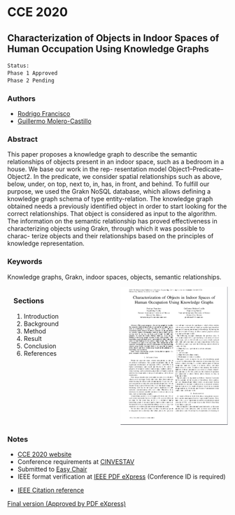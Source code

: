 # CCE 2020

<!--Paper ID: 45-->

## Characterization of Objects in Indoor Spaces of Human Occupation Using Knowledge Graphs

```sh
Status:
Phase 1 Approved
Phase 2 Pending
```

### Authors

- [Rodrigo Francisco](holmesrodrigo@comunidad.unam.mx)
- [Guillermo Molero-Castillo](gmoleroca@fi-b.unam.mx)

### Abstract

This paper proposes a knowledge graph to describe
the semantic relationships of objects present in an indoor space,
such as a bedroom in a house. We base our work in the rep-
resentation model Object1–Predicate–Object2. In the predicate,
we consider spatial relationships such as above, below, under,
on top, next to, in, has, in front, and behind. To fulfill our
purpose, we used the Grakn NoSQL database, which allows
defining a knowledge graph schema of type entity-relation. The
knowledge graph obtained needs a previously identified object in
order to start looking for the correct relationships. That object
is considered as input to the algorithm. The information on the
semantic relationship has proved effectiveness in characterizing
objects using Grakn, through which it was possible to charac-
terize objects and their relationships based on the principles of
knowledge representation.

### Keywords

Knowledge graphs, Grakn, indoor spaces, objects, semantic relationships.

<div style="display: flex;">
  <div style="margin-left:1em; flex: 50%;">
    <h3>Sections</h3>
    <ol>
    <li> Introduction</li>
    <li> Background</li>
    <li> Method</li>
    <li> Result</li>
    <li> Conclusion</li>
    <li> References  </li>
    </ol>  
  </div>
  <img src="assets/portada.png" alt="portada"
	title="overview" width="120" style="flex: 50%;" />
</div>

### Notes

- [CCE 2020 website](https://cce.cinvestav.mx/)
- Conference requirements at [CINVESTAV](https://cce.cinvestav.mx/author-information)
- Submitted to [Easy Chair](https://easychair.org/conferences/?conf=cce20200)
  <!--(username: rhodstar)-->
- IEEE format verification at [IEEE PDF eXpress](http://www.pdf-express.org/) (Conference ID is required)
<!--50788x-->
- [IEEE Citation reference](https://ieee-dataport.org/sites/default/files/analysis/27/IEEE%20Citation%20Guidelines.pdf)

[Final version (Approved by PDF eXpress)](revisions/PID6614115.pdf)
